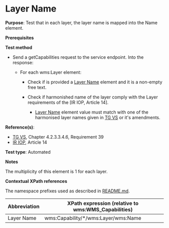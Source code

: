 # Layer Name

**Purpose**: Test that in each layer, the layer name is mapped into the Name element.

**Prerequisites**

**Test method**

* Send a getCapabilities request to the service endpoint. Into the response:

  * For each wms:Layer element:

    * Check if is provided a [Layer Name](#layerName) element and it is a non-empty free text.

    * Check if harmonished name of the layer comply with the Layer requirements of the [IR IOP, Article 14]. 
      * [Layer Name](#layerName) element value must match with one of the harmonised layer names given in [TG VS](./README.md#ref_TG_VS) or it's amendments.

**Reference(s)**:
* [TG VS](./README.md#ref_TG_VS), Chapter 4.2.3.3.4.6, Requirement 39
* [IR IOP](./README.md#ref_IR_IOP), Article 14

**Test type**: Automated

**Notes**

The multiplicity of this element is 1 for each layer.

**Contextual XPath references**

The namespace prefixes used as described in [README.md](./README.md#namespaces).

Abbreviation                                               |  XPath expression (relative to wms:WMS_Capabilities)
---------------------------------------------------------- | -------------------------------------------------------------------------
Layer Name <a name="layerName"></a> | wms:Capability/*/wms:Layer/wms:Name
